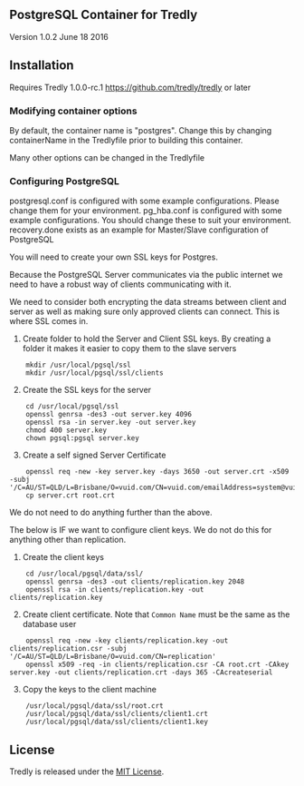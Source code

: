 ## PostgreSQL Container for Tredly

Version 1.0.2 June 18 2016

## Installation

Requires Tredly 1.0.0-rc.1 <https://github.com/tredly/tredly> or later

### Modifying container options

By default, the container name is "postgres". Change this by changing containerName in the Tredlyfile prior to building this container.

Many other options can be changed in the Tredlyfile


### Configuring PostgreSQL

postgresql.conf is configured with some example configurations. Please change them for your environment.
pg_hba.conf is configured with some example configurations. You should change these to suit your environment.
recovery.done exists as an example for Master/Slave configuration of PostgreSQL

You will need to create your own SSL keys for Postgres.

Because the PostgreSQL Server communicates via the public internet we need to have a robust way of clients communicating with it.

We need to consider both encrypting the data streams between client and server as well as making sure only approved clients can connect. This is where SSL comes in.

1. Create folder to hold the Server and Client SSL keys. By creating a folder it makes it easier to copy them to the slave servers

```
    mkdir /usr/local/pgsql/ssl
    mkdir /usr/local/pgsql/ssl/clients
```

2. Create the SSL keys for the server

```
    cd /usr/local/pgsql/ssl
    openssl genrsa -des3 -out server.key 4096
    openssl rsa -in server.key -out server.key
    chmod 400 server.key
    chown pgsql:pgsql server.key
```

3. Create a self signed Server Certificate

```
    openssl req -new -key server.key -days 3650 -out server.crt -x509 -subj '/C=AU/ST=QLD/L=Brisbane/O=vuid.com/CN=vuid.com/emailAddress=system@vuid.com'
    cp server.crt root.crt
```

We do not need to do anything further than the above.

The below is IF we want to configure client keys. We do not do this for anything other than replication.

1. Create the client keys

```
    cd /usr/local/pgsql/data/ssl/
    openssl genrsa -des3 -out clients/replication.key 2048
    openssl rsa -in clients/replication.key -out clients/replication.key
```

2. Create client certificate. Note that `Common Name` must be the same as the database user

```
    openssl req -new -key clients/replication.key -out clients/replication.csr -subj '/C=AU/ST=QLD/L=Brisbane/O=vuid.com/CN=replication'
    openssl x509 -req -in clients/replication.csr -CA root.crt -CAkey server.key -out clients/replication.crt -days 365 -CAcreateserial
```

3. Copy the keys to the client machine

```
    /usr/local/pgsql/data/ssl/root.crt
    /usr/local/pgsql/data/ssl/clients/client1.crt
    /usr/local/pgsql/data/ssl/clients/client1.key
```

## License

Tredly is released under the [MIT License](http://www.opensource.org/licenses/MIT).
